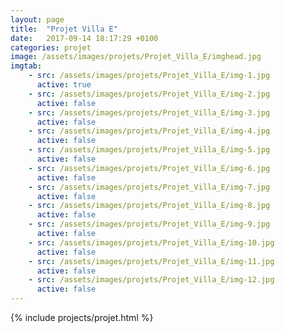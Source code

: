 ```yaml
---
layout: page
title:  "Projet Villa E"
date:   2017-09-14 18:17:29 +0100
categories: projet
image: /assets/images/projets/Projet_Villa_E/imghead.jpg
imgtab:
    - src: /assets/images/projets/Projet_Villa_E/img-1.jpg
      active: true
    - src: /assets/images/projets/Projet_Villa_E/img-2.jpg
      active: false
    - src: /assets/images/projets/Projet_Villa_E/img-3.jpg
      active: false
    - src: /assets/images/projets/Projet_Villa_E/img-4.jpg
      active: false
    - src: /assets/images/projets/Projet_Villa_E/img-5.jpg
      active: false
    - src: /assets/images/projets/Projet_Villa_E/img-6.jpg
      active: false
    - src: /assets/images/projets/Projet_Villa_E/img-7.jpg
      active: false
    - src: /assets/images/projets/Projet_Villa_E/img-8.jpg
      active: false
    - src: /assets/images/projets/Projet_Villa_E/img-9.jpg
      active: false
    - src: /assets/images/projets/Projet_Villa_E/img-10.jpg
      active: false
    - src: /assets/images/projets/Projet_Villa_E/img-11.jpg
      active: false
    - src: /assets/images/projets/Projet_Villa_E/img-12.jpg
      active: false
---
```

{% include projects/projet.html %}
